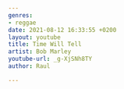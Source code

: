 ```yaml
---
genres:
- reggae
date: 2021-08-12 16:33:55 +0200
layout: youtube
title: Time Will Tell
artist: Bob Marley
youtube-url: _g-XjSNh8TY
author: Raul

---
```

